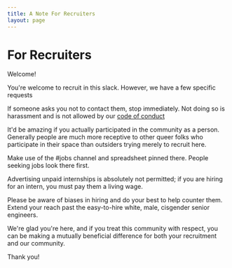 ```yaml
---
title: A Note For Recruiters
layout: page
---
```


For Recruiters
===========

Welcome!

You're welcome to recruit in this slack. However, we have a few specific requests

If someone asks you not to contact them, stop immediately. Not doing so is harassment and is not allowed by our [code of conduct](coc.md)

It'd be amazing if you actually participated in the community as a person. Generally people are much more receptive to other queer folks who participate in their space than outsiders trying merely to recruit here.

Make use of the #jobs channel and spreadsheet pinned there. People seeking jobs look there first.

Advertising unpaid internships is absolutely not permitted; if you are hiring for an intern, you must pay them a living wage.

Please be aware of biases in hiring and do your best to help counter them. Extend your reach past the easy-to-hire white, male, cisgender senior engineers.

We're glad you're here, and if you treat this community with respect, you can be making a mutually beneficial difference for both your recruitment and our community.

Thank you!
